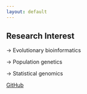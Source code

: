 ```yaml
---
layout: default
---
```



## Research Interest

-> Evolutionary bioinformatics

-> Population genetics

-> Statistical genomics 


<a href="https://www.github.com/isinaltinkaya">GitHub</a> 
